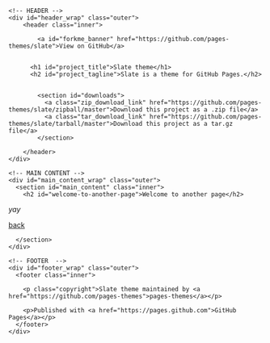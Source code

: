 <!DOCTYPE html>
<html lang="en-US"><head>
    <meta charset="utf-8">
    <meta http-equiv="X-UA-Compatible" content="IE=edge">
    <meta name="viewport" content="width=device-width,maximum-scale=2">
    <link rel="stylesheet" type="text/css" media="screen" href="/slate/assets/css/style.css?v=3593ff3c3afd545d9d2e891a851951e4953524f0">

<!-- Begin Jekyll SEO tag v2.5.0 -->
<title>Welcome to another page | Slate theme</title>
<meta name="generator" content="Jekyll v3.8.5">
<meta property="og:title" content="Welcome to another page">
<meta property="og:locale" content="en_US">
<meta name="description" content="Slate is a theme for GitHub Pages.">
<meta property="og:description" content="Slate is a theme for GitHub Pages.">
<link rel="canonical" href="https://pages-themes.github.io/slate/another-page.html">
<meta property="og:url" content="https://pages-themes.github.io/slate/another-page.html">
<meta property="og:site_name" content="Slate theme">
<script type="application/ld+json">
{"@type":"WebPage","url":"https://pages-themes.github.io/slate/another-page.html","description":"Slate is a theme for GitHub Pages.","headline":"Welcome to another page","@context":"http://schema.org"}</script>
<!-- End Jekyll SEO tag -->

  </head>

  <body>

    <!-- HEADER -->
    <div id="header_wrap" class="outer">
        <header class="inner">
          
            <a id="forkme_banner" href="https://github.com/pages-themes/slate">View on GitHub</a>
          

          <h1 id="project_title">Slate theme</h1>
          <h2 id="project_tagline">Slate is a theme for GitHub Pages.</h2>

          
            <section id="downloads">
              <a class="zip_download_link" href="https://github.com/pages-themes/slate/zipball/master">Download this project as a .zip file</a>
              <a class="tar_download_link" href="https://github.com/pages-themes/slate/tarball/master">Download this project as a tar.gz file</a>
            </section>
          
        </header>
    </div>

    <!-- MAIN CONTENT -->
    <div id="main_content_wrap" class="outer">
      <section id="main_content" class="inner">
        <h2 id="welcome-to-another-page">Welcome to another page</h2>

<p><em>yay</em></p>

<p><a href="./">back</a></p>

      </section>
    </div>

    <!-- FOOTER  -->
    <div id="footer_wrap" class="outer">
      <footer class="inner">
        
        <p class="copyright">Slate theme maintained by <a href="https://github.com/pages-themes">pages-themes</a></p>
        
        <p>Published with <a href="https://pages.github.com">GitHub Pages</a></p>
      </footer>
    </div>

    
  

</body></html>

